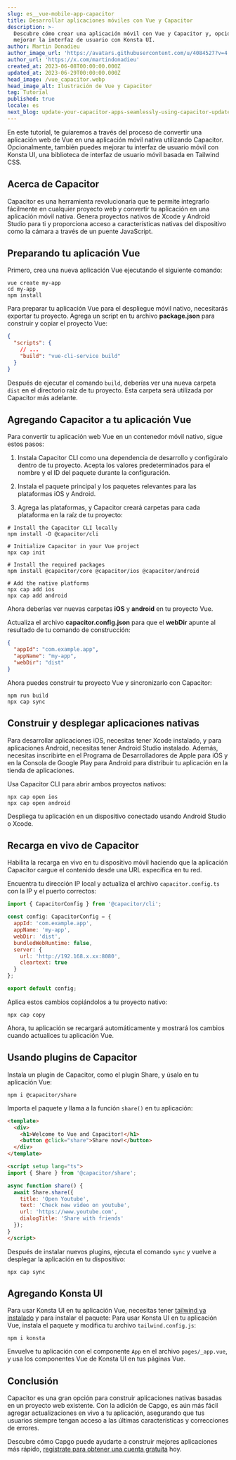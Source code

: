 ```yaml
---
slug: es__vue-mobile-app-capacitor
title: Desarrollar aplicaciones móviles con Vue y Capacitor
description: >-
  Descubre cómo crear una aplicación móvil con Vue y Capacitor y, opcionalmente,
  mejorar la interfaz de usuario con Konsta UI.
author: Martin Donadieu
author_image_url: 'https://avatars.githubusercontent.com/u/4084527?v=4'
author_url: 'https://x.com/martindonadieu'
created_at: 2023-06-08T00:00:00.000Z
updated_at: 2023-06-29T00:00:00.000Z
head_image: /vue_capacitor.webp
head_image_alt: Ilustración de Vue y Capacitor
tag: Tutorial
published: true
locale: es
next_blog: update-your-capacitor-apps-seamlessly-using-capacitor-updater
---
```


En este tutorial, te guiaremos a través del proceso de convertir una aplicación web de Vue en una aplicación móvil nativa utilizando Capacitor. Opcionalmente, también puedes mejorar tu interfaz de usuario móvil con Konsta UI, una biblioteca de interfaz de usuario móvil basada en Tailwind CSS.

## Acerca de Capacitor

Capacitor es una herramienta revolucionaria que te permite integrarlo fácilmente en cualquier proyecto web y convertir tu aplicación en una aplicación móvil nativa. Genera proyectos nativos de Xcode y Android Studio para ti y proporciona acceso a características nativas del dispositivo como la cámara a través de un puente JavaScript.

## Preparando tu aplicación Vue

Primero, crea una nueva aplicación Vue ejecutando el siguiente comando:

```shell
vue create my-app
cd my-app
npm install
```

Para preparar tu aplicación Vue para el despliegue móvil nativo, necesitarás exportar tu proyecto. Agrega un script en tu archivo **package.json** para construir y copiar el proyecto Vue:

```json
{
  "scripts": {
    // ...
    "build": "vue-cli-service build"
  }
}
```

Después de ejecutar el comando `build`, deberías ver una nueva carpeta `dist` en el directorio raíz de tu proyecto. Esta carpeta será utilizada por Capacitor más adelante.

## Agregando Capacitor a tu aplicación Vue

Para convertir tu aplicación web Vue en un contenedor móvil nativo, sigue estos pasos:

1. Instala Capacitor CLI como una dependencia de desarrollo y configúralo dentro de tu proyecto. Acepta los valores predeterminados para el nombre y el ID del paquete durante la configuración.

2. Instala el paquete principal y los paquetes relevantes para las plataformas iOS y Android.

3. Agrega las plataformas, y Capacitor creará carpetas para cada plataforma en la raíz de tu proyecto:

```shell
# Install the Capacitor CLI locally
npm install -D @capacitor/cli

# Initialize Capacitor in your Vue project
npx cap init

# Install the required packages
npm install @capacitor/core @capacitor/ios @capacitor/android

# Add the native platforms
npx cap add ios
npx cap add android
```

Ahora deberías ver nuevas carpetas **iOS** y **android** en tu proyecto Vue.

Actualiza el archivo **capacitor.config.json** para que el **webDir** apunte al resultado de tu comando de construcción:

```json
{
  "appId": "com.example.app",
  "appName": "my-app",
  "webDir": "dist"
}
```

Ahora puedes construir tu proyecto Vue y sincronizarlo con Capacitor:

```shell
npm run build
npx cap sync
```

## Construir y desplegar aplicaciones nativas

Para desarrollar aplicaciones iOS, necesitas tener Xcode instalado, y para aplicaciones Android, necesitas tener Android Studio instalado. Además, necesitas inscribirte en el Programa de Desarrolladores de Apple para iOS y en la Consola de Google Play para Android para distribuir tu aplicación en la tienda de aplicaciones.

Usa Capacitor CLI para abrir ambos proyectos nativos:

```shell
npx cap open ios
npx cap open android
```

Despliega tu aplicación en un dispositivo conectado usando Android Studio o Xcode.

## Recarga en vivo de Capacitor

Habilita la recarga en vivo en tu dispositivo móvil haciendo que la aplicación Capacitor cargue el contenido desde una URL específica en tu red.

Encuentra tu dirección IP local y actualiza el archivo `capacitor.config.ts` con la IP y el puerto correctos:

```javascript
import { CapacitorConfig } from '@capacitor/cli';

const config: CapacitorConfig = {
  appId: 'com.example.app',
  appName: 'my-app',
  webDir: 'dist',
  bundledWebRuntime: false,
  server: {
    url: 'http://192.168.x.xx:8080',
    cleartext: true
  }
};

export default config;
```

Aplica estos cambios copiándolos a tu proyecto nativo:

```shell
npx cap copy
```

Ahora, tu aplicación se recargará automáticamente y mostrará los cambios cuando actualices tu aplicación Vue.

## Usando plugins de Capacitor

Instala un plugin de Capacitor, como el plugin Share, y úsalo en tu aplicación Vue:

```shell
npm i @capacitor/share
```

Importa el paquete y llama a la función `share()` en tu aplicación:

```html
<template>
  <div>
    <h1>Welcome to Vue and Capacitor!</h1>
    <button @click="share">Share now!</button>
  </div>
</template>

<script setup lang="ts">
import { Share } from '@capacitor/share';

async function share() {
  await Share.share({
    title: 'Open Youtube',
    text: 'Check new video on youtube',
    url: 'https://www.youtube.com',
    dialogTitle: 'Share with friends'
  });
}
</script>
```

Después de instalar nuevos plugins, ejecuta el comando `sync` y vuelve a desplegar la aplicación en tu dispositivo:

```
npx cap sync
```

## Agregando Konsta UI

Para usar Konsta UI en tu aplicación Vue, necesitas tener [tailwind ya instalado](https://tailwindcss.com/docs/guides/vite/#vue) y para instalar el paquete:
Para usar Konsta UI en tu aplicación Vue, instala el paquete y modifica tu archivo `tailwind.config.js`:

```shell
npm i konsta
```

Envuelve tu aplicación con el componente `App` en el archivo `pages/_app.vue`, y usa los componentes Vue de Konsta UI en tus páginas Vue.

## Conclusión

Capacitor es una gran opción para construir aplicaciones nativas basadas en un proyecto web existente. Con la adición de Capgo, es aún más fácil agregar actualizaciones en vivo a tu aplicación, asegurando que tus usuarios siempre tengan acceso a las últimas características y correcciones de errores.

Descubre cómo Capgo puede ayudarte a construir mejores aplicaciones más rápido, [regístrate para obtener una cuenta gratuita](/register/) hoy.